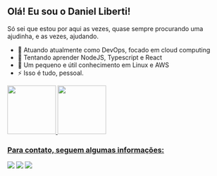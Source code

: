 ## Olá! Eu sou o Daniel Liberti!
Só sei que estou por aqui as vezes, quase sempre procurando uma ajudinha, e as vezes, ajudando.

- 🔭 Atuando atualmente como DevOps, focado em cloud computing
- 🤔 Tentando aprender NodeJS, Typescript e React
- 💬 Um pequeno e útil conhecimento em Linux e AWS
- ⚡ Isso é tudo, pessoal.


<div>
  <a href="https://github.com/danliberti">
  <img height="110em" src="https://github-readme-stats.vercel.app/api?username=danliberti&show_icons=true&theme=algolia&include_all_commits=true&count_private=true"/>
  <img height="110em" src="https://github-readme-stats.vercel.app/api/top-langs/?username=danliberti&layout=compact&langs_count=7&theme=algolia"/>
</div>



### Para contato, seguem algumas informações:
<div> 
  <a href="https://instagram.com/danliberti" target="_blank"><img src="https://img.shields.io/badge/-Instagram-%23E4405F?style=for-the-badge&logo=instagram&logoColor=white" target="_blank"></a>
  <a href = "mailto:daniel@liberti.dev.br"><img src="https://img.shields.io/badge/-Gmail-%23333?style=for-the-badge&logo=gmail&logoColor=white" target="_blank"></a>
  <a href="https://www.linkedin.com/in/daniel-liberti/" target="_blank"><img src="https://img.shields.io/badge/-LinkedIn-%230077B5?style=for-the-badge&logo=linkedin&logoColor=white" target="_blank"></a> 
